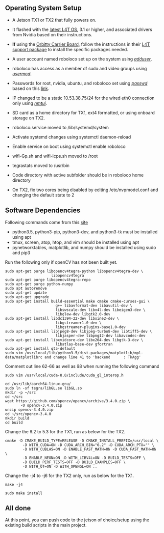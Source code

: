 ## Operating System Setup
- A Jetson TX1 or TX2 that fully powers on.
- It flashed with the [latest L4T OS](https://developer.nvidia.com/embedded/jetpack), 3.1 or higher, and associated drivers from Nvidia based on their instructions.
- **If** using the [Orbitty Carrier Board](connecttech.com/product/orbitty-carrier-for-nvidia-jetson-tx2-tx1/), follow the instructions in their [L4T support package](connecttech.com/product/orbitty-carrier-for-nvidia-jetson-tx2-tx1/) to install the specific packages needed.
- A user account named roboloco set up on the system using [*adduser*](manpages.ubuntu.com/manpages/xenial/en/man8/adduser.8.html).
- roboloco has access as a member of sudo and video groups using [*usermod*](manpages.ubuntu.com/manpages/xenial/man8/usermod.8.html).
- Passwords for root, nvidia, ubuntu, and roboloco set using [*passwd*](manpages.ubuntu.com/manpages/trusty/man5/passwd.5.html) based on this [link](https://goo.gl/G4gK9V).
- IP changed to be a static 10.53.38.75/24 for the wired eth0 connection only using [*nmtui*](manpages.ubuntu.com/manpages/xenial/en/man1/nmtui.1.html).

- SD card as a home directory for TX1, ext4 formatted, or using onboard storage on TX2.
- roboloco.service moved to /lib/systemd/system
- Activate systemd changes using systemctl daemon-reload
- Enable service on boot using systemctl enable roboloco
- wifi-Gp.sh and wifi-lcps.sh moved to /root
- tegrastats moved to /usr/bin
- Code directory with active subfolder should be in roboloco home directory
- On TX2, fix two cores being disabled by editing /etc/nvpmodel.conf and changing the default state to 2

## Software Dependencies
Following commands come from this [site](https://jkjung-avt.github.io/opencv3-on-tx2/)
- python3.5, python3-pip, python3-dev, and python3-tk must be installed using apt
- tmux, screen, atop, htop, and vim should be installed using apt
- pynetworktables, matplotlib, and numpy should be installed using sudo and pip3

Run the following only if openCV has not been built yet.
```
sudo apt-get purge libopencv4tegra-python libopencv4tegra-dev \
                     libopencv4tegra
sudo apt-get purge libopencv4tegra-repo
sudo apt-get purge python-numpy
sudo apt autoremove
sudo apt-get update
sudo apt-get upgrade
sudo apt-get install build-essential make cmake cmake-curses-gui \
                       g++ libavformat-dev libavutil-dev \
                       libswscale-dev libv4l-dev libeigen3-dev \
                       libglew-dev libgtk2.0-dev
sudo apt-get install libdc1394-22-dev libxine2-dev \
                       libgstreamer1.0-dev \
                       libgstreamer-plugins-base1.0-dev
sudo apt-get install libjpeg8-dev libjpeg-turbo8-dev libtiff5-dev \
                       libjasper-dev libpng12-dev libavcodec-dev
sudo apt-get install libxvidcore-dev libx264-dev libgtk-3-dev \
                       libatlas-base-dev gfortran
sudo apt-get install qt5-default
sudo vim /usr/local/lib/python3.5/dist-packages/matplotlib/mpl-data/matplotlibrc and change line 41 to 'backend      : TkAgg'
```

Comment out line 62-66 as well as 68 when running the following command
```
sudo vim /usr/local/cuda-8.0/include/cuda_gl_interop.h 
```
```
cd /usr/lib/aarch64-linux-gnu/
sudo ln -sf tegra/libGL.so libGL.so
mkdir -p ~/src
cd ~/src
wget https://github.com/opencv/opencv/archive/3.4.0.zip \
       -O opencv-3.4.0.zip
unzip opencv-3.4.0.zip
cd ~/src/opencv-3.4.0
mkdir build
cd build
```

Change the 6.2 to 5.3 for the TX1, run as below for the TX2.
```
cmake -D CMAKE_BUILD_TYPE=RELEASE -D CMAKE_INSTALL_PREFIX=/usr/local \
        -D WITH_CUDA=ON -D CUDA_ARCH_BIN="6.2" -D CUDA_ARCH_PTX="" \
        -D WITH_CUBLAS=ON -D ENABLE_FAST_MATH=ON -D CUDA_FAST_MATH=ON \
        -D ENABLE_NEON=ON -D WITH_LIBV4L=ON -D BUILD_TESTS=OFF \
        -D BUILD_PERF_TESTS=OFF -D BUILD_EXAMPLES=OFF \
        -D WITH_QT=ON -D WITH_OPENGL=ON ..
```

Change the -j4 to -j6 for the TX2 only, run as below for the TX1.
```
make -j4
```
```
sudo make install
```

## All done
At this point, you can push code to the jetson of choice/setup using the existing build scripts in the main project.
